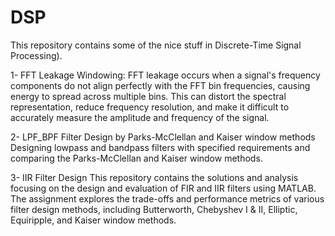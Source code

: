 # DSP
This repository contains some of the nice stuff in Discrete-Time Signal Processing).

1- FFT Leakage Windowing:
FFT leakage occurs when a signal's frequency components do not align perfectly with the FFT bin frequencies, causing energy to spread across multiple bins. This can distort the spectral representation, reduce frequency resolution, and make it difficult to accurately measure the amplitude and frequency of the signal.

2- LPF_BPF Filter Design by Parks-McClellan and Kaiser window methods
Designing lowpass and bandpass filters with specified requirements and comparing the Parks-McClellan and Kaiser window methods.

3- IIR Filter Design
This repository contains the solutions and analysis focusing on the design and evaluation of FIR and IIR filters using MATLAB. The assignment explores the trade-offs and performance metrics of various filter design methods, including Butterworth, Chebyshev I & II, Elliptic, Equiripple, and Kaiser window methods.



